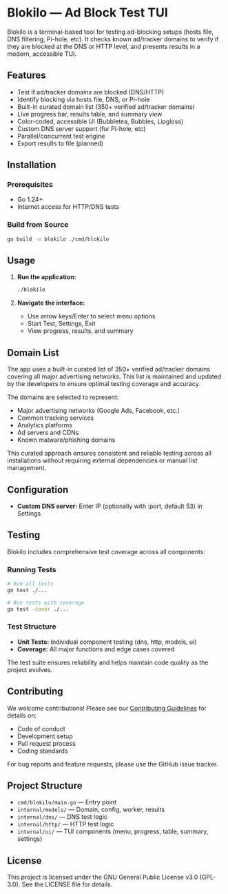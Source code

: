 # Blokilo — Ad Block Test TUI

Blokilo is a terminal-based tool for testing ad-blocking setups (hosts file, DNS filtering, Pi-hole, etc). It checks known ad/tracker domains to verify if they are blocked at the DNS or HTTP level, and presents results in a modern, accessible TUI.

## Features

- Test if ad/tracker domains are blocked (DNS/HTTP)
- Identify blocking via hosts file, DNS, or Pi-hole
- Built-in curated domain list (350+ verified ad/tracker domains)
- Live progress bar, results table, and summary view
- Color-coded, accessible UI (Bubbletea, Bubbles, Lipgloss)
- Custom DNS server support (for Pi-hole, etc)
- Parallel/concurrent test engine
- Export results to file (planned)

## Installation

### Prerequisites
- Go 1.24+
- Internet access for HTTP/DNS tests

### Build from Source
```sh
go build -o blokilo ./cmd/blokilo
```

## Usage

1. **Run the application:**
   ```sh
   ./blokilo
   ```

2. **Navigate the interface:**
   - Use arrow keys/Enter to select menu options
   - Start Test, Settings, Exit
   - View progress, results, and summary

## Domain List

The app uses a built-in curated list of 350+ verified ad/tracker domains covering all major advertising networks. This list is maintained and updated by the developers to ensure optimal testing coverage and accuracy.

The domains are selected to represent:
- Major advertising networks (Google Ads, Facebook, etc.)
- Common tracking services
- Analytics platforms
- Ad servers and CDNs
- Known malware/phishing domains

This curated approach ensures consistent and reliable testing across all installations without requiring external dependencies or manual list management.

## Configuration

- **Custom DNS server:** Enter IP (optionally with :port, default 53) in Settings

## Testing

Blokilo includes comprehensive test coverage across all components:

### Running Tests

```sh
# Run all tests
go test ./...

# Run tests with coverage
go test -cover ./...
```

### Test Structure

- **Unit Tests:** Individual component testing (dns, http, models, ui)
- **Coverage:** All major functions and edge cases covered

The test suite ensures reliability and helps maintain code quality as the project evolves.

## Contributing

We welcome contributions! Please see our [Contributing Guidelines](CONTRIBUTING.md) for details on:

- Code of conduct
- Development setup
- Pull request process
- Coding standards

For bug reports and feature requests, please use the GitHub issue tracker.

## Project Structure

- `cmd/blokilo/main.go` — Entry point
- `internal/models/` — Domain, config, worker, results
- `internal/dns/` — DNS test logic
- `internal/http/` — HTTP test logic
- `internal/ui/` — TUI components (menu, progress, table, summary, settings)

## License

This project is licensed under the GNU General Public License v3.0 (GPL-3.0). See the LICENSE file for details.

